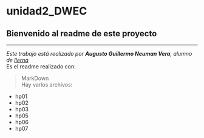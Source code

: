 # unidad2_DWEC
## Bienvenido al readme de este proyecto
___
*Este trabajo está realizado por **Augusto Guillermo Neuman Vera**, alumno de [Ilerna](https://www.ilerna.es/)*
<br>Es el readme realizado con:<br>
 >MarkDown
<br>Hay varios archivos: <br>
- hp01
- hp02
- hp03
- hp05
- hp06
- hp07
